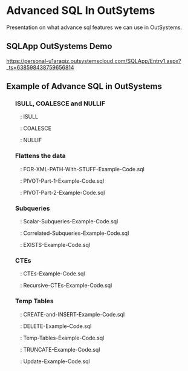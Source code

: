 # Advanced SQL In OutSytems
Presentation on what advance sql features we can use in OutSystems.

## SQLApp OutSystems Demo
https://personal-u1aragiz.outsystemscloud.com/SQLApp/Entry1.aspx?_ts=638598438759656814

## Example of Advance SQL in OutSystems

### $\quad$ ISULL, COALESCE and NULLIF 

$\quad\quad$ : ISULL

$\quad\quad$ : COALESCE

$\quad\quad$ : NULLIF

### $\quad$ Flattens the data 

$\quad\quad$ : FOR-XML-PATH-With-STUFF-Example-Code.sql

$\quad\quad$ : PIVOT-Part-1-Example-Code.sql

$\quad\quad$ : PIVOT-Part-2-Example-Code.sql

### $\quad$ Subqueries

$\quad\quad$ : Scalar-Subqueries-Example-Code.sql

$\quad\quad$ : Correlated-Subqueries-Example-Code.sql

$\quad\quad$ : EXISTS-Example-Code.sql

### $\quad$ CTEs

$\quad\quad$ : CTEs-Example-Code.sql

$\quad\quad$ : Recursive-CTEs-Example-Code.sql

### $\quad$ Temp Tables

$\quad\quad$ : CREATE-and-INSERT-Example-Code.sql

$\quad\quad$ : DELETE-Example-Code.sql

$\quad\quad$ : Temp-Tables-Example-Code.sql

$\quad\quad$ : TRUNCATE-Example-Code.sql

$\quad\quad$ : Update-Example-Code.sql
